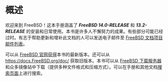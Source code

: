 # 概述

欢迎来到 FreeBSD！这本手册涵盖了 ***FreeBSD 14.0-RELEASE*** 和 ***13.2-RELEASE*** 的安装和日常使用。本书是许多人不懈努力的成果。有些部分可能已经过时。有志于帮助更新和增补此文档的人可以发送电子邮件至 [FreeBSD 文档项目邮件列表](https://lists.freebsd.org/subscription/freebsd-doc)。

可以从 [FreeBSD 官网获得](https://www.freebsd.org/)本书的最新版本。还可以从 <https://docs.FreeBSD.org/doc/> 获取旧版本。本书可以从 [FreeBSD 下载服务器](https://download.freebsd.org/doc/)和众多镜像站中下载（提供多种文件格式和压缩方式）。可以在手册和其他文档[搜索页面](https://www.freebsd.org/search/)上进行搜索。
